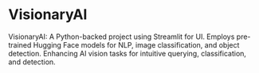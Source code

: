 # VisionaryAI
VisionaryAI: A Python-backed project using Streamlit for UI. Employs pre-trained Hugging Face models for NLP, image classification, and object detection. Enhancing AI vision tasks for intuitive querying, classification, and detection.
